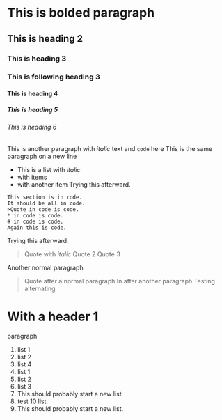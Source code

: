 # This is **bolded** paragraph

## This is heading 2

### This is heading 3
### This is following heading 3

#### This is heading 4

##### This is heading 5

###### This is heading 6

This is another paragraph with *italic* text and `code` here
This is the same paragraph on a new line

* This is a list with *italic*
* with items
* with another item
Trying this afterward.
```
This section is in code.
It should be all in code.
>Quote in code is code.
* in code is code.
# in code is code.
Again this is code.
```
Trying this afterward.
>Quote with *italic*
>Quote 2
>Quote 3

Another normal paragraph
>Quote after a normal paragraph
In after another paragraph
>Testing alternating
# With a header 1
paragraph
1. list 1
2. list 2
4. list 4
1. list 1
2. list 2
3. list 3
1. This should probably start a new list.
10. test 10 list
1. This should probably start a new list.
